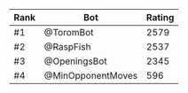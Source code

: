 Rank|Bot|Rating
---|---|---
#1|@ToromBot|2579
#2|@RaspFish|2537
#3|@OpeningsBot|2345
#4|@MinOpponentMoves|596
